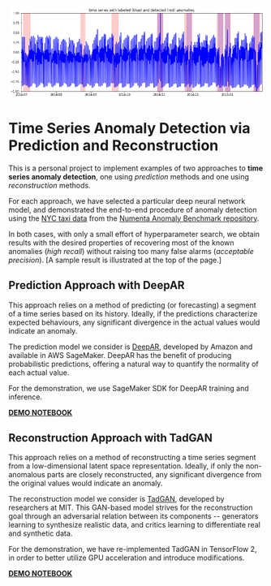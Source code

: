 ![](result_tadgan.png)



# Time Series Anomaly Detection via Prediction and Reconstruction

This is a personal project to implement examples of two approaches to **time series anomaly detection**, one using *prediction* methods and one using *reconstruction* methods.

For each approach, we have selected a particular deep neural network model, and demonstrated the end-to-end procedure of anomaly detection using the [NYC taxi data](https://github.com/numenta/NAB/blob/master/data/realKnownCause/nyc_taxi.csv) from the [Numenta Anomaly Benchmark repository](https://github.com/numenta/NAB).

In both cases, with only a small effort of hyperparameter search, we obtain results with the desired properties of recovering most of the known anomalies (*high recall*) without raising too many false alarms (*acceptable precision*). [A sample result is illustrated at the top of the page.]



## Prediction Approach with DeepAR

This approach relies on a method of predicting (or forecasting) a segment of a time series based on its history. Ideally, if the predictions characterize expected behaviours, any significant divergence in the actual values would indicate an anomaly.

The prediction model we consider is [DeepAR](https://arxiv.org/abs/1704.04110), developed by Amazon and available in AWS SageMaker. DeepAR has the benefit of producing probabilistic predictions, offering a natural way to quantify the normality of each actual value.

For the demonstration, we use SageMaker SDK for DeepAR training and inference.

**[DEMO NOTEBOOK](https://colab.research.google.com/github/pokman/time_series_anomaly_detection/blob/main/demo_deepar.ipynb)**



## Reconstruction Approach with TadGAN

This approach relies on a method of reconstructing a time series segment from a low-dimensional latent space representation. Ideally, if only the non-anomalous parts are closely reconstructed, any significant divergence from the original values would indicate an anomaly.

The reconstruction model we consider is [TadGAN](https://arxiv.org/abs/2009.07769v3), developed by researchers at MIT. This GAN-based model strives for the reconstruction goal through an adversarial relation between its components -- generators learning to synthesize realistic data, and critics learning to differentiate real and synthetic data.

For the demonstration, we have re-implemented TadGAN in TensorFlow 2, in order to better utilize GPU acceleration and introduce modifications.

**[DEMO NOTEBOOK](https://colab.research.google.com/github/pokman/time_series_anomaly_detection/blob/main/demo_tadgan.ipynb)**

